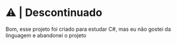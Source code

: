 # ⚠ | Descontinuado

<p>Bom, esse projeto foi criado para estudar C#, mas eu não gostei da linguagem e abandonei o projeto</p>
